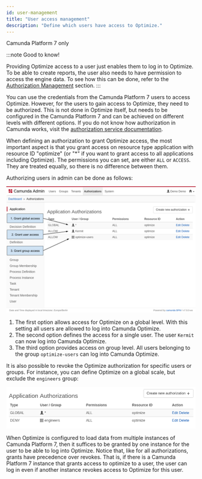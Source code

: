 ```yaml
---
id: user-management
title: "User access management"
description: "Define which users have access to Optimize."
---
```


<span class="badge badge--platform">Camunda Platform 7 only</span>

:::note Good to know!

Providing Optimize access to a user just enables them to log in to Optimize. To be able
to create reports, the user also needs to have permission to access the engine data. To see
how this can be done, refer to the [Authorization Management](./authorization-management.md) section.
:::

You can use the credentials from the Camunda Platform 7 users to access Optimize. However, for the users to gain access to Optimize, they need to be authorized. This is not done in Optimize itself, but needs to be configured in the Camunda Platform 7 and can be achieved on different levels with different options. If you do not know how authorization in Camunda works, visit the [authorization service documentation](https://docs.camunda.org/manual/latest/user-guide/process-engine/authorization-service/).

When defining an authorization to grant Optimize access, the most important aspect is that you grant access on resource type application with resource ID "optimize" (or "\*" if you want to grant access to all applications including Optimize). The permissions you can set, are either `ALL` or `ACCESS`. They are treated equally, so there is no difference between them.

Authorizing users in admin can be done as follows:

![Grant Optimize Access in Admin](img/Admin-GrantAccessAuthorizations.png)

1. The first option allows access for Optimize on a global level. With this setting all users are allowed to log into Camunda Optimize.
2. The second option defines the access for a single user. The user `Kermit` can now log into Camunda Optimize.
3. The third option provides access on group level. All users belonging to the group `optimize-users` can log into Camunda Optimize.

It is also possible to revoke the Optimize authorization for specific users or groups. For instance, you can define Optimize on a global scale, but exclude the `engineers` group:

![Revoke Optimize Access for group 'engineers' in Admin](img/Admin-RevokeGroupAccess.png)

When Optimize is configured to load data from multiple instances of Camunda Platform 7, then it suffices to be granted by one instance for the user to be able to log into Optimize. Notice that, like for all authorizations, grants have precedence over revokes. That is, if there is a Camunda Platform 7 instance that grants access to optimize to a user, the user can log in even if another instance revokes access to Optimize for this user.

